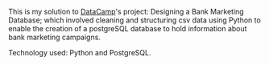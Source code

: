 This is my solution to [DataCamp](https://app.datacamp.com/learn/projects/1613)'s project: Designing a Bank Marketing Database; which involved cleaning and structuring csv data using Python to enable the creation of a postgreSQL database to hold information about bank marketing campaigns.

Technology used: Python and PostgreSQL.

